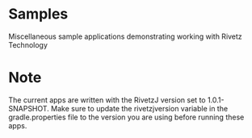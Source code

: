 # Samples
Miscellaneous sample applications demonstrating working with Rivetz Technology 
# Note 
The current apps are written with the RivetzJ version set to 1.0.1-SNAPSHOT. Make sure to update the rivetzjversion variable in the gradle.properties file to the version you are using before running these apps.
